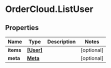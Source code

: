 # OrderCloud.ListUser

## Properties
Name | Type | Description | Notes
------------ | ------------- | ------------- | -------------
**items** | [**[User]**](User.md) |  | [optional] 
**meta** | [**Meta**](Meta.md) |  | [optional] 


